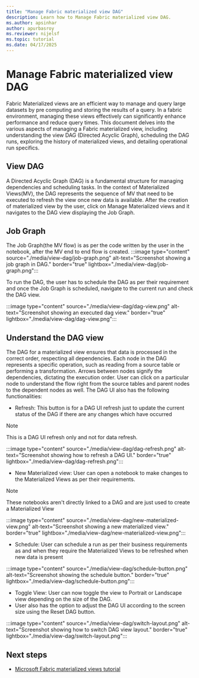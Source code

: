 ```yaml
---
title: "Manage Fabric materialized view DAG"
description: Learn how to Manage Fabric materialized view DAG.
ms.author: apsinhar
author: apurbasroy
ms.reviewer: nijelsf
ms.topic: tutorial
ms.date: 04/17/2025
---
```


# Manage Fabric materialized view DAG

Fabric Materialized views are an efficient way to manage and query large datasets by pre computing and storing the results of a query. 
In a fabric environment, managing these views effectively can significantly enhance performance and reduce query times. 
This document delves into the various aspects of managing a Fabric materialized view, including understanding the view DAG (Directed Acyclic Graph), scheduling the DAG runs, 
exploring the history of materialized views, and detailing operational run specifics.

## View DAG
A Directed Acyclic Graph (DAG) is a fundamental structure for managing dependencies and scheduling tasks. In the context of Materialized Views(MV), the DAG represents the sequence of MV that need to be executed to refresh the view once new data is available.
After the creation of materialized view by the user, click on Manage Materialized views and it navigates to the DAG view displaying the Job Graph.


## Job Graph

The Job Graph(the MV flow) is as per the code written by the user in the notebook, after the MV end to end flow is created.
:::image type="content" source="./media/view-dag/job-graph.png" alt-text="Screenshot showing a job graph in DAG." border="true" lightbox="./media/view-dag/job-graph.png":::

To run the DAG, the user has to schedule the DAG as per their requirement and
once the Job Graph is scheduled, navigate to the current run and check the DAG view.

:::image type="content" source="./media/view-dag/dag-view.png" alt-text="Screenshot showing an executed dag view." border="true" lightbox="./media/view-dag/dag-view.png":::

## Understand the DAG view

The DAG for a materialized view ensures that data is processed in the correct order, respecting all dependencies. Each node in the DAG represents a specific operation, such as reading from a source table or performing a transformation. Arrows between nodes signify the dependencies, dictating the execution order. User can click on a particular node to understand the flow right from the source tables and parent nodes to the dependent nodes as well.
The DAG UI also has the following functionalities:
*	Refresh: This button is for a DAG UI refresh just to update the current status of the DAG if there are any changes which have occurred

> [!NOTE]
> This is a DAG UI refresh only and not for data refresh.

:::image type="content" source="./media/view-dag/dag-refresh.png" alt-text="Screenshot showing how to refresh a DAG UI." border="true" lightbox="./media/view-dag/dag-refresh.png":::

*	New Materialized view: User can open a notebook to make changes to the Materialized Views as per their requirements.

> [!NOTE]
> These notebooks aren't directly linked to a DAG and are just used to create a Materialized View

:::image type="content" source="./media/view-dag/new-materialized-view.png" alt-text="Screenshot showing a new materialized view." border="true" lightbox="./media/view-dag/new-materialized-view.png":::

*	Schedule: User can schedule a run as per their business requirements as and when they require the Materialized Views to be refreshed when new data is present

:::image type="content" source="./media/view-dag/schedule-button.png" alt-text="Screenshot showing the schedule button." border="true" lightbox="./media/view-dag/schedule-button.png":::

* Toggle View: User can now toggle the view to Portrait or Landscape view depending on the size of the DAG. 
* User also has the option to adjust the DAG UI according to the screen size using the Reset DAG button.

:::image type="content" source="./media/view-dag/switch-layout.png" alt-text="Screenshot showing how to switch DAG view layout." border="true" lightbox="./media/view-dag/switch-layout.png":::


  ## Next steps
  
  * [Microsoft Fabric materialized views tutorial](./tutorial.md)
